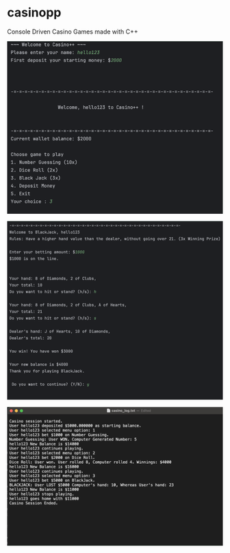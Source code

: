 # casinopp

Console Driven Casino Games made with C++

![alt text](https://github.com/nixcalibur/casinopp/blob/main/gameplay1.png "1")

![alt text](https://github.com/nixcalibur/casinopp/blob/main/gameplay2.png "2")

![alt text](https://github.com/nixcalibur/casinopp/blob/main/logoutput.png "3")
